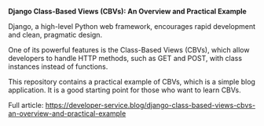 **Django Class-Based Views (CBVs): An Overview and Practical Example**

Django, a high-level Python web framework, encourages rapid development and clean, pragmatic design.

One of its powerful features is the Class-Based Views (CBVs), which allow developers to handle HTTP methods, such as GET and POST, with class instances instead of functions. 

This repository contains a practical example of CBVs, which is a simple blog application. It is a good starting point for those who want to learn CBVs.

Full article: https://developer-service.blog/django-class-based-views-cbvs-an-overview-and-practical-example